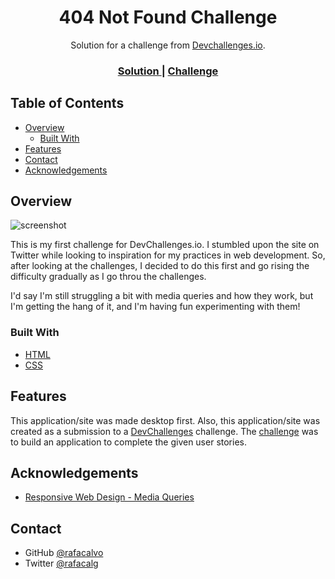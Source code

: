 <!-- Please update value in the {}  -->

<h1 align="center">404 Not Found Challenge</h1>

<div align="center">
   Solution for a challenge from  <a href="http://devchallenges.io" target="_blank" rel="noopener noreferrer">Devchallenges.io</a>.
</div>

<div align="center">
  <h3>
    <a href="https://404-not-found-1.vercel.app/" target="_blank" rel="noopener noreferrer">
      Solution
    </a>
    <span> | </span>
    <a href="https://devchallenges.io/challenges/wBunSb7FPrIepJZAg0sY" target="_blank" rel="noopener noreferrer">
      Challenge
    </a>
  </h3>
</div>

<!-- TABLE OF CONTENTS -->

## Table of Contents

- [Overview](#overview)
  - [Built With](#built-with)
- [Features](#features)
- [Contact](#contact)
- [Acknowledgements](#acknowledgements)

<!-- OVERVIEW -->

## Overview

![screenshot](https://i.ibb.co/m8yHHfw/404-page-1.png)

This is my first challenge for DevChallenges.io.
I stumbled upon the site on Twitter while looking to inspiration for my practices in web development. So, after looking at the challenges, I decided to do this first and go rising the difficulty gradually as I go throu the challenges.

I'd say I'm still struggling a bit with media queries and how they work, but I'm getting the hang of it, and I'm having fun experimenting with them!

### Built With

- [HTML](https://www.w3schools.com/html/)
- [CSS](https://www.w3schools.com/Css/)

## Features

This application/site was made desktop first. Also, this application/site was created as a submission to a [DevChallenges](https://devchallenges.io/challenges) challenge. The [challenge](https://devchallenges.io/challenges/wBunSb7FPrIepJZAg0sY) was to build an application to complete the given user stories.

## Acknowledgements

- [Responsive Web Design - Media Queries](https://www.w3schools.com/css/css_rwd_mediaqueries.asp)

## Contact

<!-- - Website [your-website.com](https://{your-web-site-link}) -->

- GitHub [@rafacalvo](https://github.com/rafacalvo)
- Twitter [@rafacalg](https://twitter.com/rafacalg)
